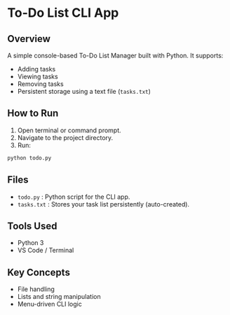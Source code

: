 # To-Do List CLI App

## Overview
A simple console-based To-Do List Manager built with Python. It supports:
- Adding tasks
- Viewing tasks
- Removing tasks
- Persistent storage using a text file (`tasks.txt`)

## How to Run
1. Open terminal or command prompt.
2. Navigate to the project directory.
3. Run:
```bash
python todo.py
```

## Files
- `todo.py` : Python script for the CLI app.
- `tasks.txt` : Stores your task list persistently (auto-created).

## Tools Used
- Python 3
- VS Code / Terminal

## Key Concepts
- File handling
- Lists and string manipulation
- Menu-driven CLI logic
